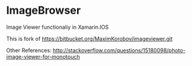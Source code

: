 # ImageBrowser

Image Viewer functionaliy in Xamarin.IOS

This is fork of https://bitbucket.org/MaximKorobov/imageviewer.git

Other References:
http://stackoverflow.com/questions/15180098/photo-image-viewer-for-monotouch
